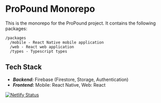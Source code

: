 # ProPound Monorepo

This is the monorepo for the ProPound project. It contains the following packages:

```
/packages
  /mobile - React Native mobile application
  /web - React web application
  /types - Typescript types
```

## Tech Stack

- **_Backend:_** Firebase (Firestore, Storage, Authentication)
- **_Frontend:_** Mobile: React Native, Web: React

[![Netlify Status](https://api.netlify.com/api/v1/badges/ca851f3a-7d07-44ed-b8dc-a63d7d66d2d7/deploy-status)](https://app.netlify.com/sites/propound/deploys)
